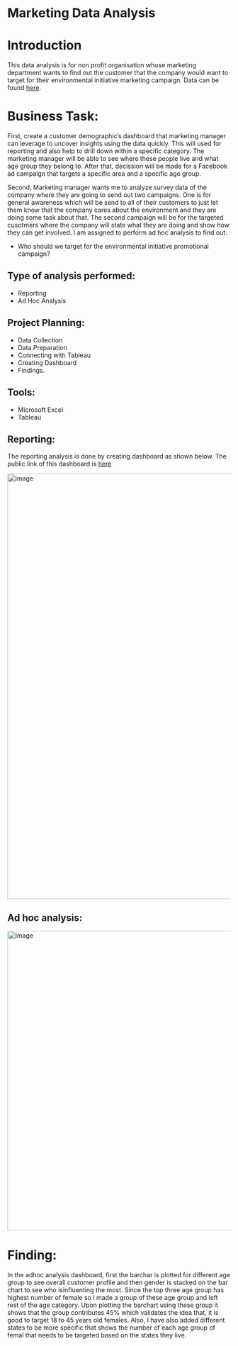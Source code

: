 # Marketing Data Analysis

# Introduction
This data analysis is for non profit organisation whose marketing department wants to find out the customer that the company would want to target for their environmental initiative marketing campaign. Data can be found [here](https://github.com/nitesht2/Marketing-Data-Visualization/blob/main/Buyer%2BPersona%2BCase%2BStudy.csv).

# Business Task:
First, create a customer demographic’s dashboard that marketing manager can leverage to uncover insights using the data quickly. This will used for reporting and also help to drill down within a specific category. The marketing manager will be able to see where these people live and what age group they belong to. After that, decission will be made for a Facebook ad campaign that targets a specific area and a specific age group.

Second, Marketing manager wants me to analyze survey data of the company where they are going to send out two campaigns. One is for general awareness which will be send to all of their customers to just let them know that the company cares about the environment and they are doing some task about that. The second campaign will be for the targeted cusotmers where the company will state what they are doing and show how they can get involved. I am assigned to perform ad hoc analysis to find out:

- Who should we target for the environmental initiative promotional campaign?

## Type of analysis performed:
- Reporting
- Ad Hoc Analysis

## Project Planning:

- Data Collection
- Data Preparation
- Connecting with Tableau
- Creating Dashboard
- Findings.

## Tools:
- Microsoft Excel
- Tableau

## Reporting: 
The reporting analysis is done by creating dashboard as shown below. The public link of this dashboard is [here](https://public.tableau.com/app/profile/nitesh.thapa/viz/MarketingDashboard_16533404224250/Customerpersonaformarketingcampaign)

<img width="960" alt="image" src="https://user-images.githubusercontent.com/50633864/169910261-081b53f4-5c77-4452-aecd-44bc26122525.png">

## Ad hoc analysis:
<img width="676" alt="image" src="https://user-images.githubusercontent.com/50633864/169915745-00b26660-e8f1-48f3-ac2e-3b4494a05160.png">


# Finding:
In the adhoc analysis dashboard, first the barchar is plotted for different age group to see overall customer profile and then gender is stacked on the bar chart to see who isinfluenting the most. Since the top three age group has highest number of female so I made a group of these age group and left rest of the age category. Upon plotting the barchart using these group it shows that the group contributes 45% which validates the idea that, it is good to target 18 to 45 years old females. Also, I have also added different states to be more specific that shows the number of each age group of femal that needs to be targeted based on the states they live.

